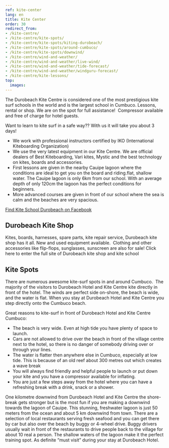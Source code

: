 ```yaml
---
ref: kite-center
lang: en
title: Kite Center
order: 30
redirect_from:
- /kite-centre/
- /kite-centre/kite-spots/
- /kite-centre/kite-spots/kiting-durobeach/
- /kite-centre/kite-spots/around-cumbuco/
- /kite-centre/kite-spots/downwind/
- /kite-centre/wind-and-weather/
- /kite-centre/wind-and-weather/live-wind/
- /kite-centre/wind-and-weather/tide-forecast/
- /kite-centre/wind-and-weather/windguru-forecast/
- /kite-centre/kite-lessons/
top:
  images:
---
```

The Durobeach Kite Centre is considered one of the most prestigious kite surf schools in the world and is the largest school in Cumbuco.
Lessons, rental or shop. We are on the spot for full assistance! 
Compressor available and free of charge for hotel guests.

Want to learn to kite surf in a safe way?? With us it will take you about 3 days!

* We work with professional instructors certified by IKO (International Kiteboarding Organization)
* We use the very latest equipment in our Kite Centre. We are official dealers of Best Kiteboarding, Vari kites, Mystic and the best technology on kites, boards and accessories.
* First lessons are given in the nearby Cauipe lagoon where the conditions are ideal to get you on the board and riding.flat, shallow water. The Cauipe lagoon is only 6km from our school. With an average depth of only 120cm the lagoon has the perfect conditions for beginners.
* More advanced courses are given in front of our school where the sea is calm and the beaches are very spacious.

[Find Kite School Durobeach on Facebook][1]

## Durobeach Kite Shop

Kites, boards, harnesses, spare parts, kite repair service, Durobeach kite shop has it all. New and used equipment available. 
Clothing and other accessories like flip-flops, sunglasses, sunscreen are also for sale!
Click here to enter the full site of Durobeach kite shop and kite school

## Kite Spots

There are numerous awesome kite-surf spots in and around Cumbuco. 
The majority of the visitors to Durobeach Hotel and Kite Centre kite directly in front of the hotel. The winds are perfect side on-shore, the beach is wide, and the water is flat.
When you stay at Durobeach Hotel and Kite Centre you step directly onto the Cumbuco beach.

Great reasons to kite-surf in front of Durobeach Hotel and Kite Centre Cumbuco:

* The beach is very wide. Even at high tide you have plenty of space to launch.
* Cars are not allowed to drive over the beach in front of the village centre next to the hotel, so there is no danger of somebody driving over or through your lines.
* The water is flatter then anywhere else in Cumbuco, especially at low tide. This is because of an old reef about 300 metres out which creates a wave break
* You will always find friendly and helpful people to launch or put down your kite and you have a compressor available for inflating.
* You are just a few steps away from the hotel where you can have a refreshing break with a drink, snack or a shower.

One kilometre downwind from Durobeach Hotel and Kite Centre the shore-break gets stronger but is the most fun if you are making a downwind towards the lagoon of Cauipe. This stunning, freshwater lagoon is just 50 meters from the ocean and about 5 km downwind from town. There are a selection of local restaurants serving fresh seafood and you can get there by car but also over the beach by buggy or 4-wheel drive. Buggy drivers usually wait in front of the restaurants to drive people back to the village for about 10 real a person. The shallow waters of the lagoon make it the perfect training spot. As definite “must visit” during your stay at Durobeach Hotel.

[1]: https://www.facebook.com/kiteschooldurobeach/?fref=ts
